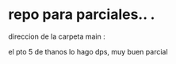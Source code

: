 # repo para parciales.. .
direccion de la carpeta main : 

el pto 5 de thanos lo hago dps, muy buen parcial


